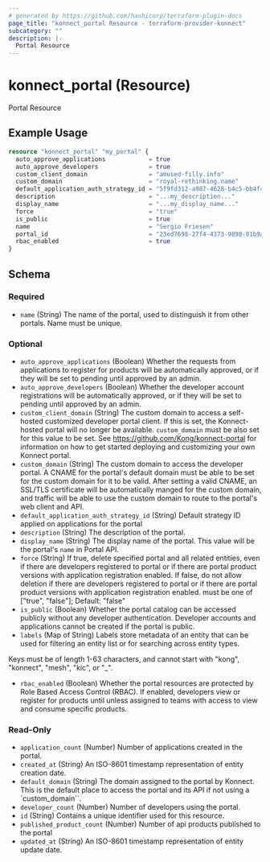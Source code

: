 ```yaml
---
# generated by https://github.com/hashicorp/terraform-plugin-docs
page_title: "konnect_portal Resource - terraform-provider-konnect"
subcategory: ""
description: |-
  Portal Resource
---
```


# konnect_portal (Resource)

Portal Resource

## Example Usage

```terraform
resource "konnect_portal" "my_portal" {
  auto_approve_applications            = true
  auto_approve_developers              = true
  custom_client_domain                 = "amused-filly.info"
  custom_domain                        = "royal-rethinking.name"
  default_application_auth_strategy_id = "5f9fd312-a987-4628-b4c5-bb4f4fddd5f7"
  description                          = "...my_description..."
  display_name                         = "...my_display_name..."
  force                                = "true"
  is_public                            = true
  name                                 = "Sergio Friesen"
  portal_id                            = "23ed7698-27f4-4373-9898-81b9ad2cad4e"
  rbac_enabled                         = true
}
```

<!-- schema generated by tfplugindocs -->
## Schema

### Required

- `name` (String) The name of the portal, used to distinguish it from other portals. Name must be unique.

### Optional

- `auto_approve_applications` (Boolean) Whether the requests from applications to register for products will be automatically approved, or if they will be set to pending until approved by an admin.
- `auto_approve_developers` (Boolean) Whether the developer account registrations will be automatically approved, or if they will be set to pending until approved by an admin.
- `custom_client_domain` (String) The custom domain to access a self-hosted customized developer portal client. If this is set, the Konnect-hosted portal will no longer be available.  `custom_domain` must be also set for this value to be set. See https://github.com/Kong/konnect-portal for information on how to get started deploying and customizing your own Konnect portal.
- `custom_domain` (String) The custom domain to access the developer portal. A CNAME for the portal's default domain must be able to be set for the custom domain for it to be valid. After setting a valid CNAME, an SSL/TLS certificate will be automatically manged for the custom domain, and traffic will be able to use the custom domain to route to the portal's web client and API.
- `default_application_auth_strategy_id` (String) Default strategy ID applied on applications for the portal
- `description` (String) The description of the portal.
- `display_name` (String) The display name of the portal. This value will be the portal's `name` in Portal API.
- `force` (String) If true, delete specified portal and all related entities, even if there are developers registered to portal or if there are portal product versions with application registration enabled. If false, do not allow deletion if there are developers registered to portal or if there are portal product versions with application registration enabled. must be one of ["true", "false"]; Default: "false"
- `is_public` (Boolean) Whether the portal catalog can be accessed publicly without any developer authentication. Developer accounts and applications cannot be created if the portal is public.
- `labels` (Map of String) Labels store metadata of an entity that can be used for filtering an entity list or for searching across entity types. 

Keys must be of length 1-63 characters, and cannot start with "kong", "konnect", "mesh", "kic", or "_".
- `rbac_enabled` (Boolean) Whether the portal resources are protected by Role Based Access Control (RBAC). If enabled, developers view or register for products until unless assigned to teams with access to view and consume specific products.

### Read-Only

- `application_count` (Number) Number of applications created in the portal.
- `created_at` (String) An ISO-8601 timestamp representation of entity creation date.
- `default_domain` (String) The domain assigned to the portal by Konnect. This is the default place to access the portal and its API if not using a `custom_domain``.
- `developer_count` (Number) Number of developers using the portal.
- `id` (String) Contains a unique identifier used for this resource.
- `published_product_count` (Number) Number of api products published to the portal
- `updated_at` (String) An ISO-8601 timestamp representation of entity update date.
